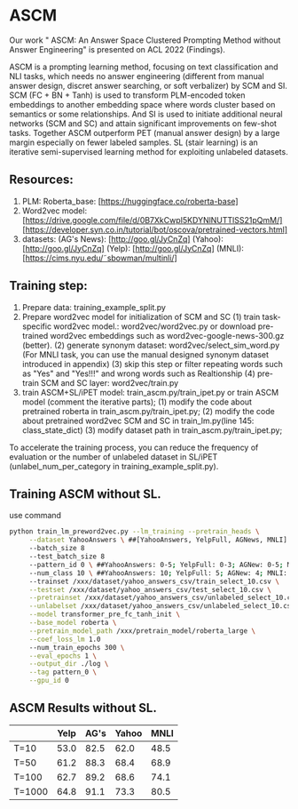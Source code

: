 # ASCM
Our work " ASCM: An Answer Space Clustered Prompting Method without Answer Engineering" is presented on ACL 2022 (Findings).

ASCM is a prompting learning method, focusing on text classification and NLI tasks, which needs no answer engineering (different from manual answer design, discret answer searching, or soft verbalizer) by SCM and SI. SCM (FC + BN + Tanh) is used to transform PLM-encoded token embeddings to another embedding space where words cluster based on semantics or some relationships. And SI is used to initiate additional neural networks (SCM and SC) and attain significant improvements on few-shot tasks. Together ASCM outperform PET (manual answer design) by a large margin especially on fewer labeled samples. SL (stair learning) is an iterative semi-supervised learning method for exploiting unlabeled datasets.

## Resources:
1. PLM: Roberta_base: [https://huggingface.co/roberta-base]
2. Word2vec model: [https://drive.google.com/file/d/0B7XkCwpI5KDYNlNUTTlSS21pQmM/] [https://developer.syn.co.in/tutorial/bot/oscova/pretrained-vectors.html]
3. datasets: (AG's News): [http://goo.gl/JyCnZq]
             (Yahoo): [http://goo.gl/JyCnZq]
             (Yelp): [http://goo.gl/JyCnZq]
             (MNLI): [https://cims.nyu.edu/˜sbowman/multinli/]

## Training step:
1. Prepare data:  training_example_split.py
2. Prepare word2vec model for initialization of SCM and SC
(1) train task-specific word2vec model.: word2vec/word2vec.py or download pre-trained word2vec embeddings such as word2vec-google-news-300.gz (better).
(2) generate synonym dataset: word2vec/select_sim_word.py (For MNLI task, you can use the manual designed synonym dataset introduced in appendix)
(3) skip this step or filter repeating words such as "Yes" and "Yes!!!" and wrong words such as Realtionship
(4) pre-train SCM and SC layer: word2vec/train.py
3. train ASCM+SL/iPET model: train_ascm.py/train_ipet.py or train ASCM model (comment the iterative parts); 
(1) modify the code about pretrained roberta in train_ascm.py/train_ipet.py; 
(2) modify the code about pretrained word2vec SCM and SC in train_lm.py(line 145: class_state_dict)
(3) modify dataset path in train_ascm.py/train_ipet.py; 

To accelerate the training process, you can reduce the frequency of evaluation or the number of unlabeled dataset in SL/iPET (unlabel_num_per_category in training_example_split.py).

## Training ASCM without SL.
use command

```bash
python train_lm_preword2vec.py --lm_training --pretrain_heads \
     --dataset YahooAnswers \ ##[YahooAnswers, YelpFull, AGNews, MNLI]
     --batch_size 8
     --test_batch_size 8
     --pattern_id 0 \ ##YahooAnswers: 0-5; YelpFull: 0-3; AGNew: 0-5; MNLI: 0-1;
     --num_class 10 \ ##YahooAnswers: 10; YelpFull: 5; AGNew: 4; MNLI: 3;
     --trainset /xxx/dataset/yahoo_answers_csv/train_select_10.csv \
     --testset /xxx/dataset/yahoo_answers_csv/test_select_10.csv \
     --pretrainset /xxx/dataset/yahoo_answers_csv/unlabeled_select_10.csv \
     --unlabelset /xxx/dataset/yahoo_answers_csv/unlabeled_select_10.csv \
     --model transformer_pre_fc_tanh_init \
     --base_model roberta \
     --pretrain_model_path /xxx/pretrain_model/roberta_large \
     --coef_loss_lm 1.0
     --num_train_epochs 300 \
     --eval_epochs 1 \
     --output_dir ./log \
     --tag pattern_0 \
     --gpu_id 0
```
## ASCM Results without SL.
|                   | Yelp | AG's | Yahoo | MNLI |
|  ---------------  | -----------  | ------------- | ------------ | ------------- |
| T=10              | 53.0 | 82.5 | 62.0 | 48.5 |
| T=50              | 61.2 | 88.3 | 68.4 | 68.9 |
| T=100              | 62.7 | 89.2 | 68.6 | 74.1 |
| T=1000              | 64.8 | 91.1 | 73.3 | 80.5 |
